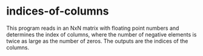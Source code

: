 # indices-of-columns
This program reads in an NxN matrix with floating point numbers and determines the index of columns, where the number of negative elements is twice as large as the number of zeros. The outputs are the indices of the columns.
